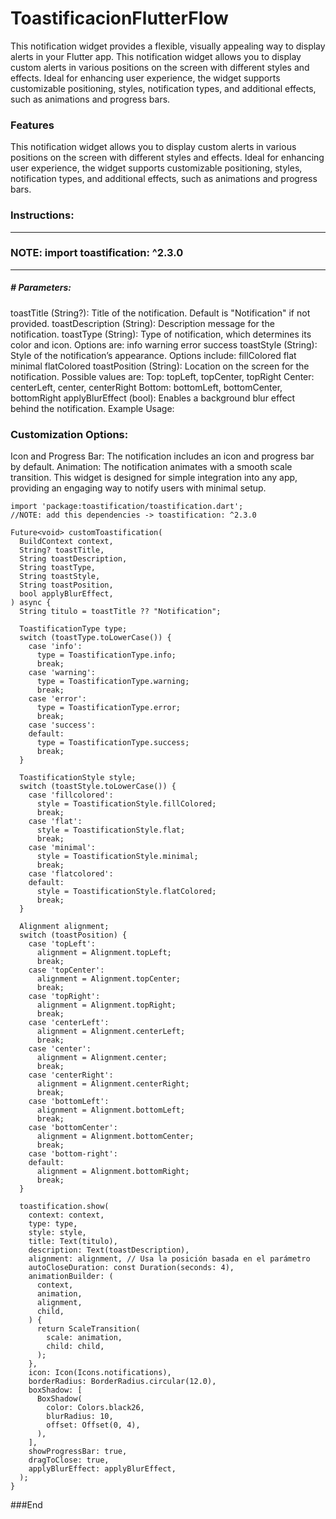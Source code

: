 # ToastificacionFlutterFlow
This notification widget provides a flexible, visually appealing way to display alerts in your Flutter app.
This notification widget allows you to display custom alerts in various positions on the screen with different styles and effects. Ideal for enhancing user experience, the widget supports customizable positioning, styles, notification types, and additional effects, such as animations and progress bars.

###  Features

This notification widget allows you to display custom alerts in various positions on the screen with different styles and effects. Ideal for enhancing user experience, the widget supports customizable positioning, styles, notification types, and additional effects, such as animations and progress bars.

### Instructions:
------------

### NOTE: import toastification: ^2.3.0

------------

##### # Parameters:

toastTitle (String?): Title of the notification. Default is "Notification" if not provided.
toastDescription (String): Description message for the notification.
toastType (String): Type of notification, which determines its color and icon. Options are:
info
warning
error
success
toastStyle (String): Style of the notification’s appearance. Options include:
fillColored
flat
minimal
flatColored
toastPosition (String): Location on the screen for the notification. Possible values are:
Top: topLeft, topCenter, topRight
Center: centerLeft, center, centerRight
Bottom: bottomLeft, bottomCenter, bottomRight
applyBlurEffect (bool): Enables a background blur effect behind the notification.
Example Usage:

### Customization Options:

Icon and Progress Bar: The notification includes an icon and progress bar by default.
Animation: The notification animates with a smooth scale transition.
This widget is designed for simple integration into any app, providing an engaging way to notify users with minimal setup.


    
    import 'package:toastification/toastification.dart';
    //NOTE: add this dependencies -> toastification: ^2.3.0
    
    Future<void> customToastification(
      BuildContext context,
      String? toastTitle,
      String toastDescription,
      String toastType,
      String toastStyle,
      String toastPosition,
      bool applyBlurEffect,
    ) async {
      String titulo = toastTitle ?? "Notification";
    
      ToastificationType type;
      switch (toastType.toLowerCase()) {
        case 'info':
          type = ToastificationType.info;
          break;
        case 'warning':
          type = ToastificationType.warning;
          break;
        case 'error':
          type = ToastificationType.error;
          break;
        case 'success':
        default:
          type = ToastificationType.success;
          break;
      }
    
      ToastificationStyle style;
      switch (toastStyle.toLowerCase()) {
        case 'fillcolored':
          style = ToastificationStyle.fillColored;
          break;
        case 'flat':
          style = ToastificationStyle.flat;
          break;
        case 'minimal':
          style = ToastificationStyle.minimal;
          break;
        case 'flatcolored':
        default:
          style = ToastificationStyle.flatColored;
          break;
      }
    
      Alignment alignment;
      switch (toastPosition) {
        case 'topLeft':
          alignment = Alignment.topLeft;
          break;
        case 'topCenter':
          alignment = Alignment.topCenter;
          break;
        case 'topRight':
          alignment = Alignment.topRight;
          break;
        case 'centerLeft':
          alignment = Alignment.centerLeft;
          break;
        case 'center':
          alignment = Alignment.center;
          break;
        case 'centerRight':
          alignment = Alignment.centerRight;
          break;
        case 'bottomLeft':
          alignment = Alignment.bottomLeft;
          break;
        case 'bottomCenter':
          alignment = Alignment.bottomCenter;
          break;
        case 'bottom-right':
        default:
          alignment = Alignment.bottomRight;
          break;
      }
    
      toastification.show(
        context: context,
        type: type,
        style: style,
        title: Text(titulo),
        description: Text(toastDescription),
        alignment: alignment, // Usa la posición basada en el parámetro
        autoCloseDuration: const Duration(seconds: 4),
        animationBuilder: (
          context,
          animation,
          alignment,
          child,
        ) {
          return ScaleTransition(
            scale: animation,
            child: child,
          );
        },
        icon: Icon(Icons.notifications),
        borderRadius: BorderRadius.circular(12.0),
        boxShadow: [
          BoxShadow(
            color: Colors.black26,
            blurRadius: 10,
            offset: Offset(0, 4),
          ),
        ],
        showProgressBar: true,
        dragToClose: true,
        applyBlurEffect: applyBlurEffect,
      );
    }

###End
